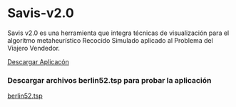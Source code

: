 # Savis-v2.0
Savis v2.0 es una herramienta que integra técnicas de visualización para el algoritmo metaheurístico Recocido Simulado aplicado al Problema del Viajero Vendedor.

<a href="https://drive.google.com/file/d/1EPIay9TmmtAKmDpRCDSXOKCKG7q5fGGn/view?usp=sharing">Descargar Aplicacón</a>  

<h3>Descargar archivos berlin52.tsp para probar la aplicación</h3> 
<a href="https://drive.google.com/file/d/1ujyuQiwZPwJMSjpP-x_BYXVSr-4ZmBrB/view?usp=sharing">berlin52.tsp</a>
